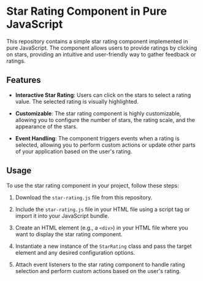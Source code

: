 # Star Rating Component in Pure JavaScript

This repository contains a simple star rating component implemented in pure JavaScript. The component allows users to provide ratings by clicking on stars, providing an intuitive and user-friendly way to gather feedback or ratings.

## Features

- **Interactive Star Rating**: Users can click on the stars to select a rating value. The selected rating is visually highlighted.

- **Customizable**: The star rating component is highly customizable, allowing you to configure the number of stars, the rating scale, and the appearance of the stars.

- **Event Handling**: The component triggers events when a rating is selected, allowing you to perform custom actions or update other parts of your application based on the user's rating.

## Usage

To use the star rating component in your project, follow these steps:

1. Download the `star-rating.js` file from this repository.

2. Include the `star-rating.js` file in your HTML file using a script tag or import it into your JavaScript bundle.

3. Create an HTML element (e.g., a `<div>`) in your HTML file where you want to display the star rating component.

4. Instantiate a new instance of the `StarRating` class and pass the target element and any desired configuration options.

5. Attach event listeners to the star rating component to handle rating selection and perform custom actions based on the user's rating.

